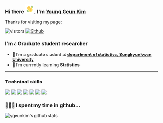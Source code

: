 ### Hi there <img src="https://raw.githubusercontent.com/ygeunkim/ygeunkim/master/hello.gif?token=AJEKQC5CI2TPUTR2YDQLUYDAAZNNU" width="30px">, I'm [Young Geun Kim](https://ygeunkim.github.io)

Thanks for visiting my page:

![visitors](https://visitor-badge.laobi.icu/badge?page_id=ygeunkim.ygeunkim)
[![Github](https://img.shields.io/github/followers/ygeunkim?label=Follow&style=social)](https://github.com/ygeunkim)

<!--
**ygeunkim/ygeunkim** is a ✨ _special_ ✨ repository because its `README.md` (this file) appears on your GitHub profile.

Here are some ideas to get you started:

- 🔭 I’m currently working on ...
- 🌱 I’m currently learning ...
- 👯 I’m looking to collaborate on ...
- 🤔 I’m looking for help with ...
- 💬 Ask me about ...
- 📫 How to reach me: ...
- 😄 Pronouns: ...
- ⚡ Fun fact: ...
-->

### I'm a Graduate student researcher

- 🔭 I’m a graduate student at **[department of statistics, Sungkyunkwan University](https://stat.skku.edu/stat/index.do)**
- 🌱 I’m currently learning **Statistics**

---

### Technical skills

![](https://img.shields.io/badge/OS-macOS-informational?style=flat&logo=apple&logoColor=white&color=blue)
![](https://img.shields.io/badge/Code-R-informational?style=flat&logo=r&logoColor=white&color=blue)
![](https://img.shields.io/badge/Code-Python-informational?style=flat&logo=python&logoColor=white&color=yellow)
![](https://img.shields.io/badge/Shell-Zsh-informational?style=flat&logo=gnu-bash&logoColor=white&color=black)
![](https://img.shields.io/badge/Write-LaTex-informational?style=flat&logo=latex&logoColor=white&color=green)
![](https://img.shields.io/badge/Editior-RStudio-informational?style=flat&logo=rstudio&logoColor=white&color=blue)
![](https://img.shields.io/badge/Editior-PyCharm-informational?style=flat&logo=pycharm&logoColor=white&color=green)

### 🧑🏼‍💻 I spent my time in github...

![ygeunkim's github stats](https://github-readme-stats.vercel.app/api?username=ygeunkim&count_private=true&show_icons=true&hide_border=true)
